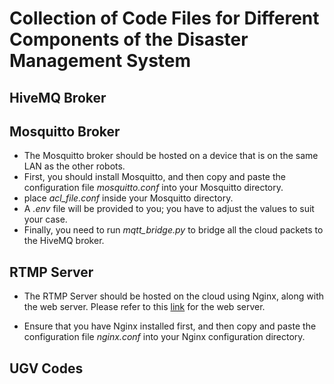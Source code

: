 # Collection of Code Files for Different Components of the Disaster Management System

## HiveMQ Broker


## Mosquitto Broker
- The Mosquitto broker should be hosted on a device that is on the same LAN as the other robots.
- First, you should install Mosquitto, and then copy and paste the configuration file _mosquitto.conf_ into your Mosquitto directory.
- place _acl\_file.conf_ inside your Mosquitto directory.
- A _.env_ file will be provided to you; you have to adjust the values to suit your case.
- Finally, you need to run _mqtt\_bridge.py_ to bridge all the cloud packets to the HiveMQ broker.


## RTMP Server
- The RTMP Server should be hosted on the cloud using Nginx, along with the web server. Please refer to this [link](https://github.com/rem2718/disaster-management) for the web server.

- Ensure that you have Nginx installed first, and then copy and paste the configuration file _nginx.conf_ into your Nginx configuration directory.


## UGV Codes

